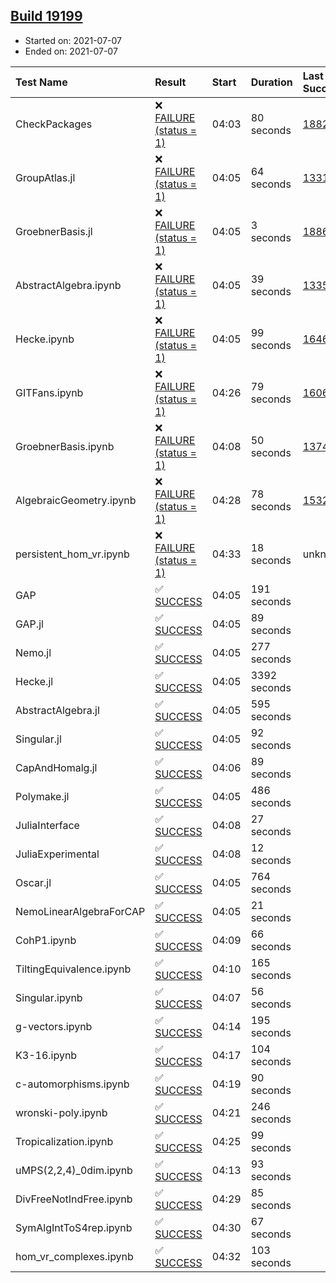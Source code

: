 ## [Build 19199](https://oscarci.mathematik.uni-kl.de/job/oscar/19199/)

* Started on: 2021-07-07
* Ended on: 2021-07-07

| Test Name    | Result | Start | Duration | Last Success | First Failure |
|:-------------|:-------|:------|:---------|:-------------|:--------------|
| CheckPackages | ❌ [FAILURE (status = 1)](https://oscarci.mathematik.uni-kl.de/job/oscar/19199/artifact/logs/build-19199/CheckPackages.log) | 04:03 | 80 seconds | [18822](https://oscarci.mathematik.uni-kl.de/job/oscar/18822/) | [18823](https://oscarci.mathematik.uni-kl.de/job/oscar/18823/) |
| GroupAtlas.jl | ❌ [FAILURE (status = 1)](https://oscarci.mathematik.uni-kl.de/job/oscar/19199/artifact/logs/build-19199/GroupAtlas.jl.log) | 04:05 | 64 seconds | [13311](https://oscarci.mathematik.uni-kl.de/job/oscar/13311/) | [13312](https://oscarci.mathematik.uni-kl.de/job/oscar/13312/) |
| GroebnerBasis.jl | ❌ [FAILURE (status = 1)](https://oscarci.mathematik.uni-kl.de/job/oscar/19199/artifact/logs/build-19199/GroebnerBasis.jl.log) | 04:05 | 3 seconds | [18864](https://oscarci.mathematik.uni-kl.de/job/oscar/18864/) | [18865](https://oscarci.mathematik.uni-kl.de/job/oscar/18865/) |
| AbstractAlgebra.ipynb | ❌ [FAILURE (status = 1)](https://oscarci.mathematik.uni-kl.de/job/oscar/19199/artifact/logs/build-19199/AbstractAlgebra.ipynb.log) | 04:05 | 39 seconds | [13355](https://oscarci.mathematik.uni-kl.de/job/oscar/13355/) | [13356](https://oscarci.mathematik.uni-kl.de/job/oscar/13356/) |
| Hecke.ipynb | ❌ [FAILURE (status = 1)](https://oscarci.mathematik.uni-kl.de/job/oscar/19199/artifact/logs/build-19199/Hecke.ipynb.log) | 04:05 | 99 seconds | [16463](https://oscarci.mathematik.uni-kl.de/job/oscar/16463/) | [16464](https://oscarci.mathematik.uni-kl.de/job/oscar/16464/) |
| GITFans.ipynb | ❌ [FAILURE (status = 1)](https://oscarci.mathematik.uni-kl.de/job/oscar/19199/artifact/logs/build-19199/GITFans.ipynb.log) | 04:26 | 79 seconds | [16068](https://oscarci.mathematik.uni-kl.de/job/oscar/16068/) | [16069](https://oscarci.mathematik.uni-kl.de/job/oscar/16069/) |
| GroebnerBasis.ipynb | ❌ [FAILURE (status = 1)](https://oscarci.mathematik.uni-kl.de/job/oscar/19199/artifact/logs/build-19199/GroebnerBasis.ipynb.log) | 04:08 | 50 seconds | [13748](https://oscarci.mathematik.uni-kl.de/job/oscar/13748/) | [13749](https://oscarci.mathematik.uni-kl.de/job/oscar/13749/) |
| AlgebraicGeometry.ipynb | ❌ [FAILURE (status = 1)](https://oscarci.mathematik.uni-kl.de/job/oscar/19199/artifact/logs/build-19199/AlgebraicGeometry.ipynb.log) | 04:28 | 78 seconds | [15322](https://oscarci.mathematik.uni-kl.de/job/oscar/15322/) | [15323](https://oscarci.mathematik.uni-kl.de/job/oscar/15323/) |
| persistent_hom_vr.ipynb | ❌ [FAILURE (status = 1)](https://oscarci.mathematik.uni-kl.de/job/oscar/19199/artifact/logs/build-19199/persistent_hom_vr.ipynb.log) | 04:33 | 18 seconds | unknown | unknown |
| GAP | ✅ [SUCCESS](https://oscarci.mathematik.uni-kl.de/job/oscar/19199/artifact/logs/build-19199/GAP.log) | 04:05 | 191 seconds |  |  |
| GAP.jl | ✅ [SUCCESS](https://oscarci.mathematik.uni-kl.de/job/oscar/19199/artifact/logs/build-19199/GAP.jl.log) | 04:05 | 89 seconds |  |  |
| Nemo.jl | ✅ [SUCCESS](https://oscarci.mathematik.uni-kl.de/job/oscar/19199/artifact/logs/build-19199/Nemo.jl.log) | 04:05 | 277 seconds |  |  |
| Hecke.jl | ✅ [SUCCESS](https://oscarci.mathematik.uni-kl.de/job/oscar/19199/artifact/logs/build-19199/Hecke.jl.log) | 04:05 | 3392 seconds |  |  |
| AbstractAlgebra.jl | ✅ [SUCCESS](https://oscarci.mathematik.uni-kl.de/job/oscar/19199/artifact/logs/build-19199/AbstractAlgebra.jl.log) | 04:05 | 595 seconds |  |  |
| Singular.jl | ✅ [SUCCESS](https://oscarci.mathematik.uni-kl.de/job/oscar/19199/artifact/logs/build-19199/Singular.jl.log) | 04:05 | 92 seconds |  |  |
| CapAndHomalg.jl | ✅ [SUCCESS](https://oscarci.mathematik.uni-kl.de/job/oscar/19199/artifact/logs/build-19199/CapAndHomalg.jl.log) | 04:06 | 89 seconds |  |  |
| Polymake.jl | ✅ [SUCCESS](https://oscarci.mathematik.uni-kl.de/job/oscar/19199/artifact/logs/build-19199/Polymake.jl.log) | 04:05 | 486 seconds |  |  |
| JuliaInterface | ✅ [SUCCESS](https://oscarci.mathematik.uni-kl.de/job/oscar/19199/artifact/logs/build-19199/JuliaInterface.log) | 04:08 | 27 seconds |  |  |
| JuliaExperimental | ✅ [SUCCESS](https://oscarci.mathematik.uni-kl.de/job/oscar/19199/artifact/logs/build-19199/JuliaExperimental.log) | 04:08 | 12 seconds |  |  |
| Oscar.jl | ✅ [SUCCESS](https://oscarci.mathematik.uni-kl.de/job/oscar/19199/artifact/logs/build-19199/Oscar.jl.log) | 04:05 | 764 seconds |  |  |
| NemoLinearAlgebraForCAP | ✅ [SUCCESS](https://oscarci.mathematik.uni-kl.de/job/oscar/19199/artifact/logs/build-19199/NemoLinearAlgebraForCAP.log) | 04:05 | 21 seconds |  |  |
| CohP1.ipynb | ✅ [SUCCESS](https://oscarci.mathematik.uni-kl.de/job/oscar/19199/artifact/logs/build-19199/CohP1.ipynb.log) | 04:09 | 66 seconds |  |  |
| TiltingEquivalence.ipynb | ✅ [SUCCESS](https://oscarci.mathematik.uni-kl.de/job/oscar/19199/artifact/logs/build-19199/TiltingEquivalence.ipynb.log) | 04:10 | 165 seconds |  |  |
| Singular.ipynb | ✅ [SUCCESS](https://oscarci.mathematik.uni-kl.de/job/oscar/19199/artifact/logs/build-19199/Singular.ipynb.log) | 04:07 | 56 seconds |  |  |
| g-vectors.ipynb | ✅ [SUCCESS](https://oscarci.mathematik.uni-kl.de/job/oscar/19199/artifact/logs/build-19199/g-vectors.ipynb.log) | 04:14 | 195 seconds |  |  |
| K3-16.ipynb | ✅ [SUCCESS](https://oscarci.mathematik.uni-kl.de/job/oscar/19199/artifact/logs/build-19199/K3-16.ipynb.log) | 04:17 | 104 seconds |  |  |
| c-automorphisms.ipynb | ✅ [SUCCESS](https://oscarci.mathematik.uni-kl.de/job/oscar/19199/artifact/logs/build-19199/c-automorphisms.ipynb.log) | 04:19 | 90 seconds |  |  |
| wronski-poly.ipynb | ✅ [SUCCESS](https://oscarci.mathematik.uni-kl.de/job/oscar/19199/artifact/logs/build-19199/wronski-poly.ipynb.log) | 04:21 | 246 seconds |  |  |
| Tropicalization.ipynb | ✅ [SUCCESS](https://oscarci.mathematik.uni-kl.de/job/oscar/19199/artifact/logs/build-19199/Tropicalization.ipynb.log) | 04:25 | 99 seconds |  |  |
| uMPS(2,2,4)_0dim.ipynb | ✅ [SUCCESS](https://oscarci.mathematik.uni-kl.de/job/oscar/19199/artifact/logs/build-19199/uMPS-2-2-4-_0dim.ipynb.log) | 04:13 | 93 seconds |  |  |
| DivFreeNotIndFree.ipynb | ✅ [SUCCESS](https://oscarci.mathematik.uni-kl.de/job/oscar/19199/artifact/logs/build-19199/DivFreeNotIndFree.ipynb.log) | 04:29 | 85 seconds |  |  |
| SymAlgIntToS4rep.ipynb | ✅ [SUCCESS](https://oscarci.mathematik.uni-kl.de/job/oscar/19199/artifact/logs/build-19199/SymAlgIntToS4rep.ipynb.log) | 04:30 | 67 seconds |  |  |
| hom_vr_complexes.ipynb | ✅ [SUCCESS](https://oscarci.mathematik.uni-kl.de/job/oscar/19199/artifact/logs/build-19199/hom_vr_complexes.ipynb.log) | 04:32 | 103 seconds |  |  |
